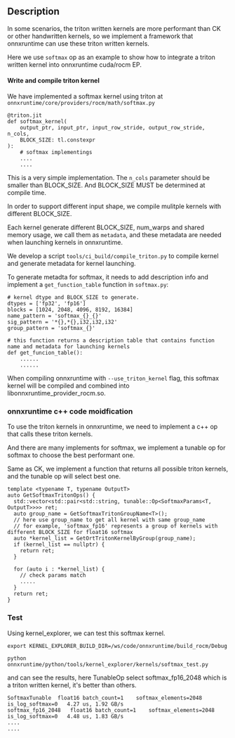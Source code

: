 ## Description
In some scenarios, the triton written kernels are more performant than CK or other handwritten kernels, so we implement a framework that onnxruntime can use these triton written kernels.

Here we use `softmax` op as an example to show how to integrate a triton written kernel into onnxruntime cuda/rocm EP.

#### Write and compile triton kernel
We have implemented a softmax kernel using triton at `onnxruntime/core/providers/rocm/math/softmax.py`

```
@triton.jit
def softmax_kernel(
    output_ptr, input_ptr, input_row_stride, output_row_stride, n_cols,
    BLOCK_SIZE: tl.constexpr
):
    # softmax implementings
    ....
    ....
```
This is a very simple implementation. The `n_cols` parameter should be smaller than BLOCK_SIZE. And BLOCK_SIZE MUST be determined at compile time.

In order to support different input shape, we compile mulitple kernels with different BLOCK_SIZE. 

Each kernel generate different BLOCK_SIZE, num_warps and shared memory usage, we call them as `metadata`, and these metadata are needed when launching kernels in onnxruntime. 

We develop a script `tools/ci_build/compile_triton.py` to compile kernel and generate metadata for kernel launching.

To generate metadta for softmax, it needs to add description info and implement a `get_function_table` function in `softmax.py`:
```
# kernel dtype and BLOCK_SIZE to generate.
dtypes = ['fp32', 'fp16']
blocks = [1024, 2048, 4096, 8192, 16384]
name_pattern = 'softmax_{}_{}'
sig_pattern = '*{},*{},i32,i32,i32'
group_pattern = 'softmax_{}'

# this function returns a description table that contains function name and metadata for launching kernels
def get_funcion_table():
    ......
    ......
```

When compiling onnxruntime with `--use_triton_kernel` flag, this softmax kernel will be compiled and combined into libonnxruntime_provider_rocm.so.

### onnxruntime c++ code moidfication
To use the triton kernels in onnxruntime, we need to implement a c++ op that calls these triton kernels.

And there are many implements for softmax, we implement a tunable op for softmax to choose the best performant one.

Same as CK, we implement a function that returns all possible triton kernels, and the tunable op will select best one.

```
template <typename T, typename OutputT>
auto GetSoftmaxTritonOps() {
  std::vector<std::pair<std::string, tunable::Op<SoftmaxParams<T, OutputT>>>> ret;
  auto group_name = GetSoftmaxTritonGroupName<T>();
  // here use group_name to get all kernel with same group_name
  // for example, 'softmax_fp16' represents a group of kernels with different BLOCK_SIZE for float16 softmax
  auto *kernel_list = GetOrtTritonKernelByGroup(group_name);
  if (kernel_list == nullptr) {
    return ret;
  }

  for (auto i : *kernel_list) {
    // check params match
    .....
  }
  return ret;
}
```

### Test
Using kernel_explorer, we can test this softmax kernel.
```
export KERNEL_EXPLORER_BUILD_DIR=/ws/code/onnxruntime/build_rocm/Debug

python onnxruntime/python/tools/kernel_explorer/kernels/softmax_test.py
```
and can see the results, here TunableOp select softmax_fp16_2048 which is a triton written kernel, it's better than others.
```
SoftmaxTunable	float16 batch_count=1    softmax_elements=2048 is_log_softmax=0   4.27 us, 1.92 GB/s
softmax_fp16_2048	float16 batch_count=1    softmax_elements=2048 is_log_softmax=0   4.48 us, 1.83 GB/s
....
....
```
